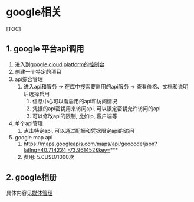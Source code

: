 # google相关
[TOC]

## 1. google 平台api调用
1. 进入到[google cloud platform的控制台](https://console.cloud.google.com/)
2. 创建一个特定的项目
3. api综合管理
   1. 进入api和服务 -> 在库中搜索要启用的api服务 -> 查看价格、文档和说明后选择启用
      1. 信息中心可以看启用的api和访问情况
      2. 凭据的api密钥用来访问api, 可以限定密钥允许访问的api
      3. 可以修改api的限制, 比如ip, 客户端等
4. 单个api管理
   1. 点击特定api, 可以通过配额和凭据限定api的访问
5. google map api
   1. https://maps.googleapis.com/maps/api/geocode/json?latlng=40.714224,-73.961452&key=***
   2. 费用: 5.0USD/1000次


## 2. google相册
具体内容见[媒体管理](./backup.md)

